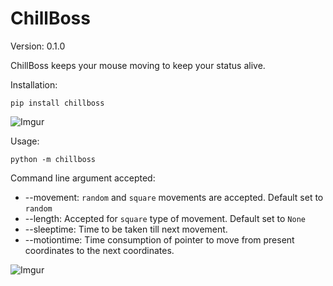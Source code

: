 # ChillBoss
Version: 0.1.0

ChillBoss keeps your mouse moving to keep your status alive.

Installation: 
```shell
pip install chillboss
```

![Imgur](https://i.imgur.com/EHvbM1H.gifv)

Usage:
```shell
python -m chillboss
```
Command line argument accepted:
* --movement: `random` and `square` movements are accepted. Default set to `random`
* --length: Accepted for `square` type of movement. Default set to `None`
* --sleeptime: Time to be taken till next movement.
* --motiontime: Time consumption of pointer to move from present coordinates to the next coordinates.

![Imgur](https://i.imgur.com/Os7cmkk.gifv)